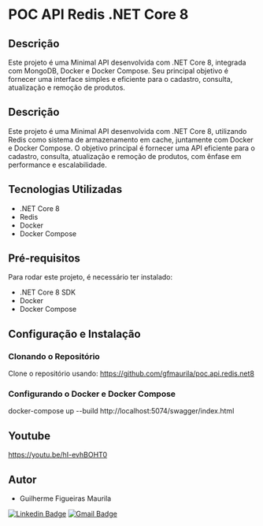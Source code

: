 # POC API  Redis .NET Core 8

## Descrição
Este projeto é uma Minimal API desenvolvida com .NET Core 8, integrada com MongoDB, Docker e Docker Compose. Seu principal objetivo é fornecer uma interface simples e eficiente para o cadastro, consulta, atualização e remoção de produtos.

## Descrição
Este projeto é uma Minimal API desenvolvida com .NET Core 8, utilizando Redis como sistema de armazenamento em cache, juntamente com Docker e Docker Compose. O objetivo principal é fornecer uma API eficiente para o cadastro, consulta, atualização e remoção de produtos, com ênfase em performance e escalabilidade.

## Tecnologias Utilizadas
- .NET Core 8
- Redis
- Docker
- Docker Compose

## Pré-requisitos
Para rodar este projeto, é necessário ter instalado:
- .NET Core 8 SDK
- Docker
- Docker Compose

## Configuração e Instalação

### Clonando o Repositório
Clone o repositório usando: https://github.com/gfmaurila/poc.api.redis.net8

### Configurando o Docker e Docker Compose
docker-compose up --build
http://localhost:5074/swagger/index.html

## Youtube
https://youtu.be/hI-evhBOHT0

## Autor

- Guilherme Figueiras Maurila

[![Linkedin Badge](https://img.shields.io/badge/-Guilherme_Figueiras_Maurila-blue?style=flat-square&logo=Linkedin&logoColor=white&link=https://www.linkedin.com/in/guilherme-maurila)](https://www.linkedin.com/in/guilherme-maurila)
[![Gmail Badge](https://img.shields.io/badge/-gfmaurila@gmail.com-c14438?style=flat-square&logo=Gmail&logoColor=white&link=mailto:gfmaurila@gmail.com)](mailto:gfmaurila@gmail.com)


